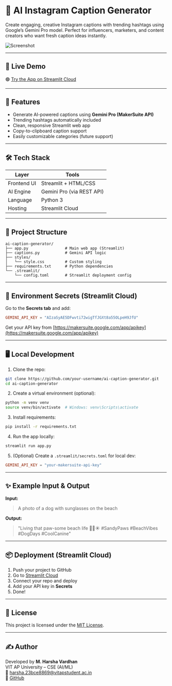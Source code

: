 
# 📸 AI Instagram Caption Generator

Create engaging, creative Instagram captions with trending hashtags using Google’s Gemini Pro model. Perfect for influencers, marketers, and content creators who want fresh caption ideas instantly.

![Screenshot](https://user-images.githubusercontent.com/placeholder/screenshot.png) <!-- Replace this with your actual screenshot -->

---

## 🚀 Live Demo

🟢 [Try the App on Streamlit Cloud](https://your-streamlit-cloud-link.streamlit.app)

---

## 🧠 Features

- Generate AI-powered captions using **Gemini Pro (MakerSuite API)**
- Trending hashtags automatically included
- Clean, responsive Streamlit web app
- Copy-to-clipboard caption support
- Easily customizable categories (future support)

---

## 🛠️ Tech Stack

| Layer        | Tools                        |
|--------------|------------------------------|
| Frontend UI  | Streamlit + HTML/CSS         |
| AI Engine    | Gemini Pro (via REST API)    |
| Language     | Python 3                     |
| Hosting      | Streamlit Cloud              |

---

## 📁 Project Structure

```
ai-caption-generator/
├── app.py                # Main web app (Streamlit)
├── captions.py           # Gemini API logic
├── styles/
│   └── style.css         # Custom styling
├── requirements.txt      # Python dependencies
└── .streamlit/
    └── config.toml       # Streamlit deployment config
```

---

## 🔐 Environment Secrets (Streamlit Cloud)

Go to the **Secrets tab** and add:

```toml
GEMINI_API_KEY = "AIzaSyAE5DFwvti72wigTfJGXt8a55OLpeH9JfU"
```

Get your API key from [https://makersuite.google.com/app/apikey](https://makersuite.google.com/app/apikey)

---

## 🖥️ Local Development

1. Clone the repo:

```bash
git clone https://github.com/your-username/ai-caption-generator.git
cd ai-caption-generator
```

2. Create a virtual environment (optional):

```bash
python -m venv venv
source venv/bin/activate  # Windows: venv\Scripts\activate
```

3. Install requirements:

```bash
pip install -r requirements.txt
```

4. Run the app locally:

```bash
streamlit run app.py
```

5. (Optional) Create a `.streamlit/secrets.toml` for local dev:

```toml
GEMINI_API_KEY = "your-makersuite-api-key"
```

---

## ✨ Example Input & Output

**Input:**  
> A photo of a dog with sunglasses on the beach

**Output:**  
> "Living that paw-some beach life 🐾🌴☀️ #SandyPaws #BeachVibes #DogDays #CoolCanine"

---

## 📦 Deployment (Streamlit Cloud)

1. Push your project to GitHub
2. Go to [Streamlit Cloud](https://streamlit.io/cloud)
3. Connect your repo and deploy
4. Add your API key in **Secrets**
5. Done!

---

## 📄 License

This project is licensed under the [MIT License](LICENSE).

---

## ✍️ Author

Developed by **M. Harsha Vardhan**  
VIT AP University – CSE (AI/ML)  
📧 harsha.23bce8869@vitapstudent.ac.in  
🔗 [GitHub](https://github.com/Harsha8V)
